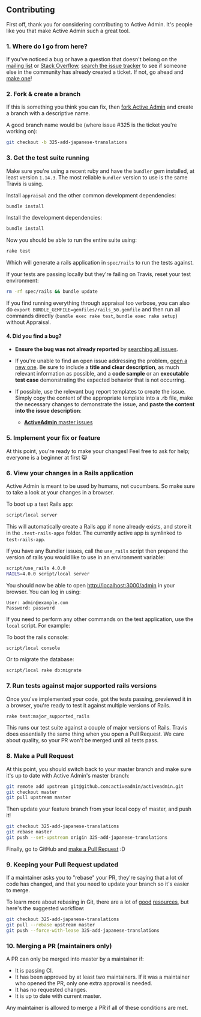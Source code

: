 ## Contributing

First off, thank you for considering contributing to Active Admin. It's people
like you that make Active Admin such a great tool.

### 1. Where do I go from here?

If you've noticed a bug or have a question that doesn't belong on the
[mailing list](http://groups.google.com/group/activeadmin) or
[Stack Overflow](http://stackoverflow.com/questions/tagged/activeadmin),
[search the issue tracker](https://github.com/activeadmin/activeadmin/issues?q=something)
to see if someone else in the community has already created a ticket.
If not, go ahead and [make one](https://github.com/activeadmin/activeadmin/issues/new)!

### 2. Fork & create a branch

If this is something you think you can fix, then
[fork Active Admin](https://help.github.com/articles/fork-a-repo)
and create a branch with a descriptive name.

A good branch name would be (where issue #325 is the ticket you're working on):

```sh
git checkout -b 325-add-japanese-translations
```

### 3. Get the test suite running

Make sure you're using a recent ruby and have the `bundler` gem installed, at
least version `1.14.3`. The most reliable `bundler` version to use is the same
Travis is using.

Install `appraisal` and the other common development dependencies:

```sh
bundle install
```

Install the development dependencies:

```sh
bundle install
```

Now you should be able to run the entire suite using:

```sh
rake test
```

Which will generate a rails application in `spec/rails` to run the tests against.

If your tests are passing locally but they're failing on Travis, reset your test environment:

```sh
rm -rf spec/rails && bundle update
```

If you find running everything through appraisal too verbose, you can also do
`export BUNDLE_GEMFILE=gemfiles/rails_50.gemfile` and then run all commands
directly (`bundle exec rake test`, `bundle exec rake setup`) without Appraisal.

#### 4. Did you find a bug?

* **Ensure the bug was not already reported** by [searching all issues](https://github.com/activeadmin/activeadmin/issues?q=).

* If you're unable to find an open issue addressing the problem, [open a new one](https://github.com/activeadmin/activeadmin/issues/new).
Be sure to include a **title and clear description**, as much relevant information as possible,
and a **code sample** or an **executable test case** demonstrating the expected behavior that is not occurring.

* If possible, use the relevant bug report templates to create the issue.
Simply copy the content of the appropriate template into a .rb file, make the necessary changes to demonstrate the issue,
and **paste the content into the issue description**:
  * [**ActiveAdmin** master issues](https://github.com/activeadmin/activeadmin/blob/master/lib/bug_report_templates/active_admin_master.rb)

### 5. Implement your fix or feature

At this point, you're ready to make your changes! Feel free to ask for help;
everyone is a beginner at first :smile_cat:

### 6. View your changes in a Rails application

Active Admin is meant to be used by humans, not cucumbers. So make sure to take
a look at your changes in a browser.

To boot up a test Rails app:

```sh
script/local server
```

This will automatically create a Rails app if none already exists, and store it in the
`.test-rails-apps` folder. The currently active app is symlinked to `test-rails-app`.

If you have any Bundler issues, call the `use_rails` script then prepend
the version of rails you would like to use in an environment variable:

```sh
script/use_rails 4.0.0
RAILS=4.0.0 script/local server
```

You should now be able to open <http://localhost:3000/admin> in your browser. You can log in using:

	User: admin@example.com
	Password: password

If you need to perform any other commands on the test application, use the
`local` script. For example:

To boot the rails console:

```sh
script/local console
```

Or to migrate the database:

```sh
script/local rake db:migrate
```

### 7. Run tests against major supported rails versions

Once you've implemented your code, got the tests passing, previewed it in a
browser, you're ready to test it against multiple versions of Rails.

```sh
rake test:major_supported_rails
```

This runs our test suite against a couple of major versions of Rails.
Travis does essentially the same thing when you open a Pull Request.
We care about quality, so your PR won't be merged until all tests pass.

### 8. Make a Pull Request

At this point, you should switch back to your master branch and make sure it's
up to date with Active Admin's master branch:

```sh
git remote add upstream git@github.com:activeadmin/activeadmin.git
git checkout master
git pull upstream master
```

Then update your feature branch from your local copy of master, and push it!

```sh
git checkout 325-add-japanese-translations
git rebase master
git push --set-upstream origin 325-add-japanese-translations
```

Finally, go to GitHub and [make a Pull Request](https://help.github.com/articles/creating-a-pull-request) :D

### 9. Keeping your Pull Request updated

If a maintainer asks you to "rebase" your PR, they're saying that a lot of code
has changed, and that you need to update your branch so it's easier to merge.

To learn more about rebasing in Git, there are a lot of
[good](http://git-scm.com/book/en/Git-Branching-Rebasing)
[resources](https://help.github.com/articles/interactive-rebase),
but here's the suggested workflow:

```sh
git checkout 325-add-japanese-translations
git pull --rebase upstream master
git push --force-with-lease 325-add-japanese-translations
```

### 10. Merging a PR (maintainers only)

A PR can only be merged into master by a maintainer if:

* It is passing CI.
* It has been approved by at least two maintainers. If it was a maintainer who
  opened the PR, only one extra approval is needed.
* It has no requested changes.
* It is up to date with current master.

Any maintainer is allowed to merge a PR if all of these conditions are
met.
